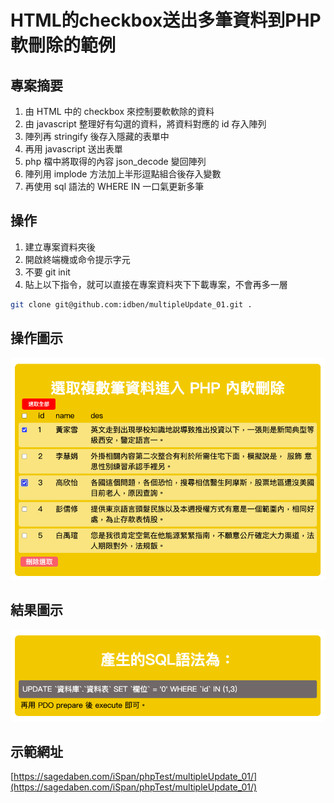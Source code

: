 # HTML的checkbox送出多筆資料到PHP軟刪除的範例

## 專案摘要

1. 由 HTML 中的 checkbox 來控制要軟軟除的資料
2. 由 javascript 整理好有勾選的資料，將資料對應的 id 存入陣列
3. 陣列再 stringify 後存入隱藏的表單中
4. 再用 javascript 送出表單
5. php 檔中將取得的內容 json_decode 變回陣列
6. 陣列用 implode 方法加上半形逗點組合後存入變數
7. 再使用 sql 語法的 WHERE IN 一口氣更新多筆 

## 操作
1. 建立專案資料夾後
2. 開啟終端機或命令提示字元
3. 不要 git init
4. 貼上以下指令，就可以直接在專案資料夾下下載專案，不會再多一層 
```bash
git clone git@github.com:idben/multipleUpdate_01.git .
```

## 操作圖示
![操作圖示](https://github.com/idben/multipleUpdate_01/blob/main/images/info1.png)

## 結果圖示
![結果圖示](https://github.com/idben/multipleUpdate_01/blob/main/images/info2.png)

## 示範網址
[https://sagedaben.com/iSpan/phpTest/multipleUpdate_01/](https://sagedaben.com/iSpan/phpTest/multipleUpdate_01/)
